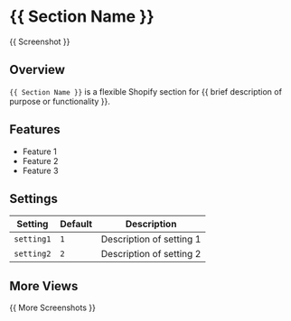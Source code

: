 # {{ Section Name }}

{{ Screenshot }}

## Overview
`{{ Section Name }}` is a flexible Shopify section for {{ brief description of purpose or functionality }}.

## Features
- Feature 1
- Feature 2
- Feature 3

## Settings
| Setting    | Default | Description              |
|------------|---------|--------------------------|
| `setting1` | `1`     | Description of setting 1 |
| `setting2` | `2`     | Description of setting 2 |

## More Views
{{ More Screenshots }}
